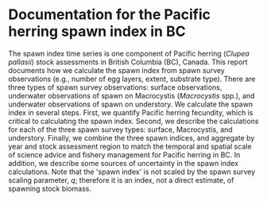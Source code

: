 # Documentation for the Pacific herring spawn index in BC

The spawn index time series is one component of Pacific herring (*Clupea* *pallasii*) stock assessments in British Columbia (BC), Canada.
This report documents how we calculate the spawn index from spawn survey observations (e.g., number of egg layers, extent, substrate type).
There are three types of spawn survey observations: surface observations, underwater observations of spawn on Macrocystis (*Macrocystis* spp.), and underwater observations of spawn on understory.
We calculate the spawn index in several steps.
First, we quantify Pacific herring fecundity, which is critical to calculating the spawn index.
Second, we describe the calculations for each of the three spawn survey types: surface, Macrocystis, and understory.
Finally, we combine the three spawn indices, and aggregate by year and stock assessment region to match the temporal and spatial scale of science advice and fishery management for Pacific herring in BC.
In addition, we describe some sources of uncertainty in the spawn index calculations.
Note that the 'spawn index' is not scaled by the spawn survey scaling parameter, *q*; therefore it is an index, not a direct estimate, of spawning stock biomass.
